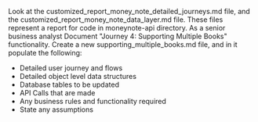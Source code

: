 Look at the customized_report_money_note_detailed_journeys.md file, and the customized_report_money_note_data_layer.md file. These files represent a report for code in moneynote-api directory. As a senior business analyst Document "Journey 4: Supporting Multiple Books" functionality. Create a new supporting_multiple_books.md file, and in it populate the following:

* Detailed user journey and flows
* Detailed object level data structures
* Database tables to be updated
* API Calls that are made
* Any business rules and functionality required
* State any assumptions

